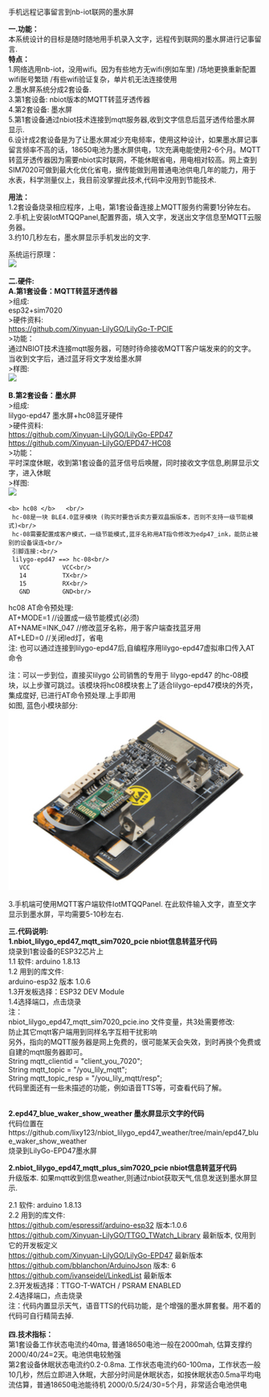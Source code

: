手机远程记事留言到nb-iot联网的墨水屏<br/>

<b>一.功能：</b><br/>
本系统设计的目标是随时随地用手机录入文字，远程传到联网的墨水屏进行记事留言.<br/>
<b>特点：</b><br/>
1.网络选用nb-iot，没用wifi。因为有些地方无wifi(例如车里) /场地更换重新配置wifi账号繁琐 /有些wifi验证复杂，单片机无法连接使用<br/>
2.墨水屏系统分成2套设备. <br/>
3.第1套设备: nbiot版本的MQTT转蓝牙透传器<br/>
4.第2套设备: 墨水屏<br/>
5.第1套设备通过nbiot技术连接到mqtt服务器,收到文字信息后蓝牙透传给墨水屏显示.<br/>
6.设计成2套设备是为了让墨水屏减少充电频率，使用这种设计，如果墨水屏记事留言频率不高的话，18650电池为墨水屏供电，1次充满电能使用2-6个月。MQTT转蓝牙透传器因为需要nbiot实时联网，不能休眠省电，用电相对较高。网上查到SIM7020可做到最大化优化省电，据传能做到用普通电池供电几年的能力，用于水表，科学测量仪上，我目前没掌握此技术,代码中没用到节能技术.<br/>

<b>用法：</b><br/>
1.2套设备烧录相应程序，上电，第1套设备连接上MQTT服务约需要1分钟左右。<br/>
2.手机上安装IotMTQQPanel,配置界面，填入文字，发送出文字信息至MQTT云服务器。<br/>
3.约10几秒左右，墨水屏显示手机发出的文字.<br/>

系统运行原理：<br/>
 <img src= 'https://github.com/lixy123/nbiot_lilygo_epd47_mqtt_sim7020_pcie/blob/main/yuanli.JPG?raw=true' /> <br/>
  
<b>二.硬件:</b><br/>
<b>A.第1套设备：MQTT转蓝牙透传器</b><br/>
    >组成: <br/>
    esp32+sim7020<br/>
    >硬件资料:<br/>
    https://github.com/Xinyuan-LilyGO/LilyGo-T-PCIE<br/>
    >功能：<br/>
    通过NBIOT技术连接mqtt服务器，可随时待命接收MQTT客户端发来的的文字。当收到文字后，通过蓝牙将文字发给墨水屏<br/>
    >样图:<br/>
    <img src= 'https://github.com/lixy123/nbiot_lilygo_epd47_mqtt_sim7020_pcie/blob/main/sim7020.jpg?raw=true' /> <br/>
    
<b>B.第2套设备：墨水屏</b><br/>
    >组成:<br/>
    lilygo-epd47 墨水屏+hc08蓝牙硬件<br/>
    >硬件资料: <br/>
    https://github.com/Xinyuan-LilyGO/LilyGo-EPD47<br/>
    https://github.com/Xinyuan-LilyGO/EPD47-HC08<br/>
    >功能：<br/>
    平时深度休眠，收到第1套设备的蓝牙信号后唤醒，同时接收文字信息,刷屏显示文字，进入休眠<br/>
    >样图:<br/>
    <img src= 'https://github.com/lixy123/nbiot_lilygo_epd47_mqtt_sim7020_pcie/blob/main/ink-1.jpg?raw=true' /> <br/>
     
    <b> hc08 </b>   <br/> 
     hc-08是一块 BLE4.0蓝牙模块 (购买时要告诉卖方要双晶振版本，否则不支持一级节能模式)<br/>
     hc-08需要配置成客户模式，一级节能模式,蓝牙名称用AT指令修改为edp47_ink，能防止被别的设备误连<br/>    
     引脚连接:<br/>
     lilygo-epd47 ==> hc-08<br/>
       VCC         VCC<br/>
       14          TX<br/>
       15          RX<br/>
       GND         GND<br/>

hc08 AT命令预处理:<br/>
AT+MODE=1 //设置成一级节能模式(必须)<br/>
AT+NAME=INK_047 //修改蓝牙名称，用于客户端查找蓝牙用<br/>
AT+LED=0 //关闭led灯，省电<br/>
注: 也可以通过连接到lilygo-epd47后,自编程序用lilygo-epd47虚拟串口传入AT命令<br/>

 注：可以一步到位，直接买lilygo 公司销售的专用于 lilygo-epd47 的hc-08模块，以上步骤可跳过。该模块将hc08模块套上了适合lilygo-epd47模块的外壳，集成度好, 已进行AT命令预处理.上手即用 <br/>
 如图, 蓝色小模块部分: <br/>
  <img src= 'https://github.com/lixy123/nbiot_lilygo_epd47_weather/blob/main/hc08.JPG?raw=true' /> <br/>
  
3.手机端可使用MQTT客户端软件IotMTQQPanel. 在此软件输入文字，直至文字显示到墨水屏，平均需要5-10秒左右.

 
<b>三.代码说明:</b> <br/>
  <b>1.nbiot_lilygo_epd47_mqtt_sim7020_pcie nbiot信息转蓝牙代码 </b>  <br/>
  烧录到1套设备的ESP32芯片上<br/> 
   1.1 软件: arduino 1.8.13<br/>
   1.2 用到的库文件:<br/>
   arduino-esp32 版本 1.0.6<br/>
   1.3开发板选择：ESP32 DEV Module <br/>
   1.4选择端口，点击烧录<br/>
   注：<br/>
nbiot_lilygo_epd47_mqtt_sim7020_pcie.ino 文件变量，共3处需要修改:<br/>
防止其它mqtt客户端用到同样名字互相干扰影响<br/>
另外，指向的MQTT服务器是网上免费的，很可能某天会失效，到时再换个免费或自建的mqtt服务器即可。<br/>
String mqtt_clientid = "client_you_7020";<br/>
String mqtt_topic = "/you_lily_mqtt";<br/>
String mqtt_topic_resp = "/you_lily_mqtt/resp";<br/>
    代码里面还有一些未描述的功能，例如语音TTS等，可查看代码了解。

<br/>
   <b>2.epd47_blue_waker_show_weather 墨水屏显示文字的代码 </b>   <br/>
   代码位置在 https://github.com/lixy123/nbiot_lilygo_epd47_weather/tree/main/epd47_blue_waker_show_weather<br/>
  烧录到LilyGo-EPD47墨水屏<br/>  
  
   <b>2.nbiot_lilygo_epd47_mqtt_plus_sim7020_pcie nbiot信息转蓝牙代码 </b>  <br/>
   升级版本. 
   如果mqtt收到信息weather,则通过nbiot获取天气,信息发送到墨水屏显示.
   
2.1 软件: arduino 1.8.13<br/>
2.2 用到的库文件:<br/>
https://github.com/espressif/arduino-esp32 版本:1.0.6<br/>
https://github.com/Xinyuan-LilyGO/TTGO_TWatch_Library 最新版本, 仅用到它的开发板定义<br/>
https://github.com/Xinyuan-LilyGO/LilyGo-EPD47 最新版本<br/>
https://github.com/bblanchon/ArduinoJson 版本: 6<br/>
https://github.com/ivanseidel/LinkedList 最新版本<br/>
2.3开发板选择：TTGO-T-WATCH / PSRAM ENABLED<br/>
2.4选择端口，点击烧录<br/>
注：代码内置显示天气，语音TTS的代码功能，是个增强的墨水屏套餐。用不着的代码可自行精简去掉.<br/>
  <br/>
<b>四.技术指标：</b><br/>
第1套设备工作状态电流约40ma,  普通18650电池一般在2000mah, 估算支撑约2000/40/24=2天。电池供电较勉强<br/>
第2套设备休眠状态电流约0.2-0.8ma. 工作状态电流约60-100ma，工作状态一般10几秒，然后立即进入休眠，大部分时间是休眠状态，如按休眠状态0.5ma平均电流估算，普通18650电池能待机 2000/0.5/24/30=5个月，非常适合电池供电<br/>


